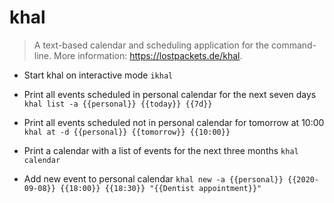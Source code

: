 # khal
> A text-based calendar and scheduling application for the command-line.
> More information: <https://lostpackets.de/khal>.

- Start khal on interactive mode
`ikhal`

- Print all events scheduled in personal calendar for the next seven days
`khal list -a {{personal}} {{today}} {{7d}}`

- Print all events scheduled not in personal calendar for tomorrow at 10:00
`khal at -d {{personal}} {{tomorrow}} {{10:00}}`

- Print a calendar with a list of events for the next three months
`khal calendar`

- Add new event to personal calendar
`khal new -a {{personal}} {{2020-09-08}} {{18:00}} {{18:30}} "{{Dentist appointment}}"`
